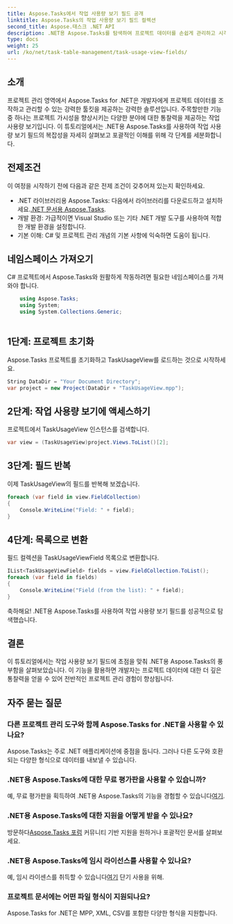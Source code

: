 ```yaml
---
title: Aspose.Tasks에서 작업 사용량 보기 필드 공개
linktitle: Aspose.Tasks의 작업 사용량 보기 필드 컬렉션
second_title: Aspose.태스크 .NET API
description: .NET용 Aspose.Tasks를 탐색하여 프로젝트 데이터를 손쉽게 관리하고 시각화하세요. 향상된 프로젝트 통찰력을 위해 작업 사용량 보기 필드를 살펴보세요.
type: docs
weight: 25
url: /ko/net/task-table-management/task-usage-view-fields/
---
```

## 소개
프로젝트 관리 영역에서 Aspose.Tasks for .NET은 개발자에게 프로젝트 데이터를 조작하고 관리할 수 있는 강력한 툴킷을 제공하는 강력한 솔루션입니다. 주목할만한 기능 중 하나는 프로젝트 가시성을 향상시키는 다양한 분야에 대한 통찰력을 제공하는 작업 사용량 보기입니다. 이 튜토리얼에서는 .NET용 Aspose.Tasks를 사용하여 작업 사용량 보기 필드의 복잡성을 자세히 살펴보고 포괄적인 이해를 위해 각 단계를 세분화합니다.
## 전제조건
이 여정을 시작하기 전에 다음과 같은 전제 조건이 갖추어져 있는지 확인하세요.
-  .NET 라이브러리용 Aspose.Tasks: 다음에서 라이브러리를 다운로드하고 설치하세요.[.NET 문서용 Aspose.Tasks](https://reference.aspose.com/tasks/net/).
- 개발 환경: 가급적이면 Visual Studio 또는 기타 .NET 개발 도구를 사용하여 적합한 개발 환경을 설정합니다.
- 기본 이해: C# 및 프로젝트 관리 개념의 기본 사항에 익숙하면 도움이 됩니다.
## 네임스페이스 가져오기
C# 프로젝트에서 Aspose.Tasks와 원활하게 작동하려면 필요한 네임스페이스를 가져와야 합니다.
```csharp
    using Aspose.Tasks;
    using System;
    using System.Collections.Generic;
    
```
## 1단계: 프로젝트 초기화
Aspose.Tasks 프로젝트를 초기화하고 TaskUsageView를 로드하는 것으로 시작하세요.
```csharp
String DataDir = "Your Document Directory";
var project = new Project(DataDir + "TaskUsageView.mpp");
```
## 2단계: 작업 사용량 보기에 액세스하기
프로젝트에서 TaskUsageView 인스턴스를 검색합니다.
```csharp
var view = (TaskUsageView)project.Views.ToList()[2];
```
## 3단계: 필드 반복
이제 TaskUsageView의 필드를 반복해 보겠습니다.
```csharp
foreach (var field in view.FieldCollection)
{
    Console.WriteLine("Field: " + field);
}
```
## 4단계: 목록으로 변환
필드 컬렉션을 TaskUsageViewField 목록으로 변환합니다.
```csharp
IList<TaskUsageViewField> fields = view.FieldCollection.ToList();
foreach (var field in fields)
{
    Console.WriteLine("Field (from the list): " + field);
}
```
축하해요! .NET용 Aspose.Tasks를 사용하여 작업 사용량 보기 필드를 성공적으로 탐색했습니다.
## 결론
이 튜토리얼에서는 작업 사용량 보기 필드에 초점을 맞춰 .NET용 Aspose.Tasks의 풍부함을 살펴보았습니다. 이 기능을 활용하면 개발자는 프로젝트 데이터에 대한 더 깊은 통찰력을 얻을 수 있어 전반적인 프로젝트 관리 경험이 향상됩니다.
## 자주 묻는 질문
### 다른 프로젝트 관리 도구와 함께 Aspose.Tasks for .NET을 사용할 수 있나요?
Aspose.Tasks는 주로 .NET 애플리케이션에 중점을 둡니다. 그러나 다른 도구와 호환되는 다양한 형식으로 데이터를 내보낼 수 있습니다.
### .NET용 Aspose.Tasks에 대한 무료 평가판을 사용할 수 있습니까?
 예, 무료 평가판을 획득하여 .NET용 Aspose.Tasks의 기능을 경험할 수 있습니다[여기](https://releases.aspose.com/).
### .NET용 Aspose.Tasks에 대한 지원을 어떻게 받을 수 있나요?
 방문하다[Aspose.Tasks 포럼](https://forum.aspose.com/c/tasks/15) 커뮤니티 기반 지원을 원하거나 포괄적인 문서를 살펴보세요.
### .NET용 Aspose.Tasks에 임시 라이선스를 사용할 수 있나요?
 예, 임시 라이센스를 취득할 수 있습니다[여기](https://purchase.aspose.com/temporary-license/) 단기 사용을 위해.
### 프로젝트 문서에는 어떤 파일 형식이 지원되나요?
Aspose.Tasks for .NET은 MPP, XML, CSV를 포함한 다양한 형식을 지원합니다.